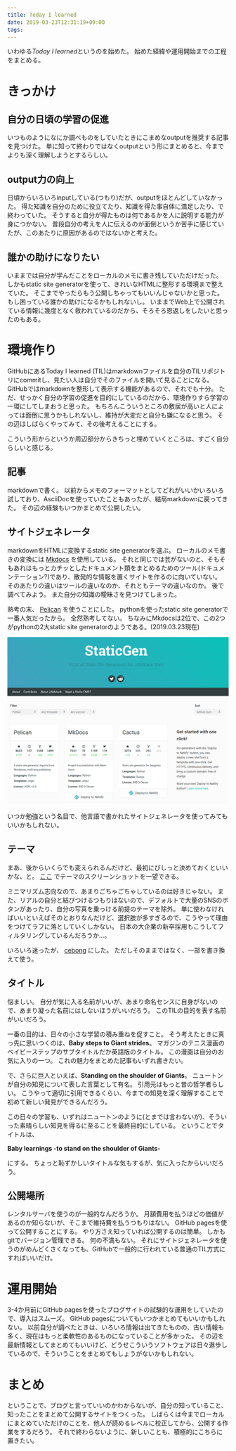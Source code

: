 ```yaml
---
title: Today I learned
date: 2019-03-23T12:31:19+09:00
tags: 
---
```


いわゆる*Today I learned*というのを始めた。
始めた経緯や運用開始までの工程をまとめる。

# きっかけ

## 自分の日頃の学習の促進

いつものようになにか調べものをしていたときにこまめなoutputを推奨する記事を見つけた。
単に知って終わりではなくoutputという形にまとめると、今までよりも深く理解しようとするらしい。

## output力の向上

日頃からいろいろinputしている(つもり)だが、outputをほとんどしていなかった。
得た知識を自分のために役立てたり、知識を得た事自体に満足したり、で終わっていた。
そうすると自分が得たものは何であるかを人に説明する能力が身につかない。
普段自分の考えを人に伝えるのが面倒というか苦手に感じていたが、このあたりに原因があるのではないかと考えた。

## 誰かの助けになりたい

いままでは自分が学んだことをローカルのメモに書き残していただけだった。
しかもstatic site generatorを使って、きれいなHTMLに整形する環境まで整えていた。
そこまでやったらもう公開しちゃってもいいんじゃないかと思った。
もし困っている誰かの助けになるかもしれないし。
いままでWeb上で公開されている情報に幾度となく救われているのだから、そろそろ恩返しをしたいと思ったのもある。

# 環境作り

GitHubにあるToday I learned (TIL)はmarkdownファイルを自分のTILリポジトリにcommitし、見たい人は自分でそのファイルを開いて見ることになる。
GitHubではmarkdownを整形して表示する機能があるので、それでも十分。
ただ、せっかく自分の学習の促進を目的にしているのだから、環境作りすら学習の一環にしてしまおうと思った。
もちろんこういうところの敷居が高いと人によっては面倒に思うかもしれないし、維持が大変だと自分も嫌になると思う。
その辺はしばらくやってみて、その後考えることにする。

こういう形からというか周辺部分からきちっと埋めていくところは、すごく自分らしいと感じる。

## 記事

markdownで書く。
以前からメモのフォーマットとしてどれがいいかいろいろ試しており、AsciiDocを使っていたこともあったが、結局markdownに戻ってきた。
その辺の経験もいつかまとめて公開したい。

## サイトジェネレータ

markdownをHTMLに変換するstatic site generatorを選ぶ。
ローカルのメモ書きの変換には
[Mkdocs](https://www.mkdocs.org/)
を使用している。
それと同じでは芸がないのと、そもそもあれはもっとカチッとしたドキュメント類をまとめるためのツール(ドキュメンテーション?)であり、散発的な情報を置くサイトを作るのに向いていない。
そのあたりの違いはツールの違いなのか、それともテーマの違いなのか。
後で調べてみよう。
また自分の知識の曖昧さを見つけてしまった。

熟考の末、
[Pelican](https://docs.getpelican.com)
を使うことにした。
pythonを使ったstatic site generatorで一番人気だったから。
全然熟考してない。
ちなみにMkdocsは2位で、この2つがpythonの2大static site generatorのようである。(2019.03.23現在)

[![static site generator filterd by python](./images/ssg_python.png)](https://www.staticgen.com/)

いつか勉強という名目で、他言語で書かれたサイトジェネレータを使ってみてもいいかもしれない。

## テーマ

まあ、後からいくらでも変えられるんだけど、最初にびしっと決めておくといいかな、と。
[ここ](http://www.pelicanthemes.com)
でテーマのスクリーンショットを一望できる。

ミニマリズム志向なので、あまりごちゃごちゃしているのは好きじゃない。
また、リアルの自分と結びつけるつもりはないので、デフォルトで大量のSNSのボタンがあったり、自分の写真を乗っける前提のテーマを除外。
単に使わなければいいといえばそのとおりなんだけど、選択肢が多すぎるので、こうやって理由をつけてラフに落としていくしかない。
日本の大企業の新卒採用もこうしてフィルタリングしているんだろうか...。

いろいろ迷ったが、
[cebong](https://github.com/getpelican/pelican-themes/tree/master/cebong)
にした。
ただしそのままではなく、一部を書き換えて使う。

## タイトル

悩ましい。
自分が気に入る名前がいいが、あまり命名センスに自身がないので、あまり凝った名前にはしないほうがいいだろう。
このTILの目的を表す名前がいいだろう。

一番の目的は、日々の小さな学習の積み重ねを促すこと。
そう考えたときに真っ先に思いつくのは、**Baby steps to Giant strides**。
マガジンのテニス漫画のベイビーステップのサブタイトルだか英語版のタイトル。
この漫画は自分のお気に入りの一つ。
これの魅力をまとめた記事もいずれ書きたい。

で、さらに巨人といえば、**Standing on the shoulder of Giants**。
ニュートンが自分の知見について表した言葉として有名。
引用元はもっと昔の哲学者らしい。
こうやって適切に引用できるくらい、今までの知見を深く理解することで初めて新しい発見ができるんだろう。

この日々の学習も、いずれはニュートンのように(とまでは言わないが)、そういった素晴らしい知見を得るに至ることを最終目的にしている。
ということでタイトルは、

**Baby learnings -to stand on the shoulder of Giants-**

にする。
ちょっと恥ずかしいタイトルな気もするが、気に入ったからいいだろう。

## 公開場所

レンタルサーバを使うのが一般的なんだろうか。
月額費用を払うほどの価値があるのか知らないが、そこまで維持費を払うつもりはない。
GitHub pagesを使って公開することにする。
やり方さえ知っていれば公開するのは簡単。
しかもgitでバージョン管理できる。
何の不満もない。
それにサイトジェネレータを使うのがめんどくさくなっても、GitHubで一般的に行われている普通のTIL方式にすればいいだけ。

# 運用開始

3-4か月前にGitHub pagesを使ったブログサイトの試験的な運用をしていたので、導入はスムーズ。
GitHub pagesについてもいつかまとめてもいいかもしれない。
以前自分が調べたときは、いろいろ情報は出てきたものの、古い情報も多く、現在はもっと柔軟性のあるものになっていることが多かった。
その辺を最新情報としてまとめてもいいけど、どうせこういうソフトウェアは日々進歩しているので、そういうことをまとめてもしょうがないかもしれない。

# まとめ

ということで、ブログと言っていいのかわからないが、自分の知っていること、知ったことをまとめて公開するサイトをつくった。
しばらくは今までローカルにまとめていただけのことを、他人が読めるレベルに校正してから、公開する作業をするだろう。
それで終わらないように、新しいことも、積極的にこちらに置きたい。


